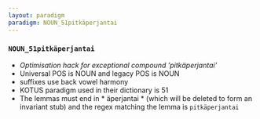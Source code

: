```yaml
---
layout: paradigm
paradigm: NOUN_51pitkäperjantai
---
```

### ` NOUN_51pitkäperjantai `

* _Optimisation hack for exceptional compound ’pitkäperjantai’_
* Universal POS is NOUN and legacy POS is NOUN
* suffixes use back vowel harmony
* KOTUS paradigm used in their dictionary is 51
* The lemmas must end in * äperjantai * (which will be deleted to form an invariant stub) and the regex matching the lemma is ` pitkäperjantai `
